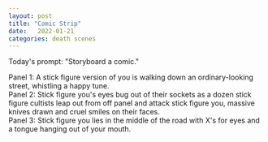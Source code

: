 ```yaml
---
layout: post
title: "Comic Strip"
date:   2022-01-21
categories: death scenes
---
```

Today's prompt: "Storyboard a comic."

Panel 1: A stick figure version of you is walking down an ordinary-looking street, whistling a happy tune.   
Panel 2: Stick figure you's eyes bug out of their sockets as a dozen stick figure cultists leap out from off panel and attack stick figure you, massive knives drawn and cruel smiles on their faces.   
Panel 3: Stick figure you lies in the middle of the road with X's for eyes and a tongue hanging out of your mouth.
